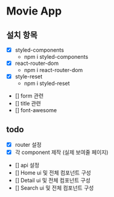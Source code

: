 # Movie App

## 설치 항목

- [x] styled-components
  - npm i styled-components
- [x] react-router-dom
  - npm i react-router-dom
- [x] style-reset
  - npm i styled-reset
- [] form 관련
- [] title 관련
- [] font-awesome

## todo

- [x] router 설정
- [x] 각 component 제작 (실제 보여줄 페이지)
- [] api 설정
- [] Home ui 및 전체 컴포넌트 구성
- [] Detail ui 및 전체 컴포넌트 구성
- [] Search ui 및 전체 컴포넌트 구성
